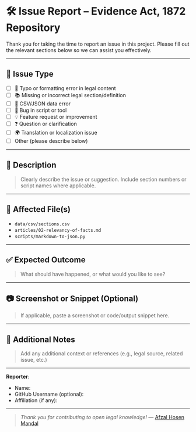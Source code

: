 # 🛠️ Issue Report – Evidence Act, 1872 Repository

Thank you for taking the time to report an issue in this project. Please fill out the relevant sections below so we can assist you effectively.

---

## 📌 Issue Type

<!-- Select the appropriate issue category below by replacing `[ ]` with `[x]` -->

- [ ] 📄 Typo or formatting error in legal content
- [ ] 📚 Missing or incorrect legal section/definition
- [ ] 🧾 CSV/JSON data error
- [ ] 🐛 Bug in script or tool
- [ ] 💡 Feature request or improvement
- [ ] ❓ Question or clarification
- [ ] 🌍 Translation or localization issue
- [ ] Other (please describe below)

---

## 📝 Description

> Clearly describe the issue or suggestion. Include section numbers or script names where applicable.

---

## 🔎 Affected File(s)

<!-- Example: -->
- `data/csv/sections.csv`
- `articles/02-relevancy-of-facts.md`
- `scripts/markdown-to-json.py`

---

## ✅ Expected Outcome

> What should have happened, or what would you like to see?

---

## 📷 Screenshot or Snippet (Optional)

> If applicable, paste a screenshot or code/output snippet here.

---

## 📌 Additional Notes

> Add any additional context or references (e.g., legal source, related issue, etc.)

---

**Reporter**:  
- Name:  
- GitHub Username (optional):  
- Affiliation (if any):  

---

> _Thank you for contributing to open legal knowledge!_
> — [Afzal Hosen Mandal](https://github.com/afza-tipu)
